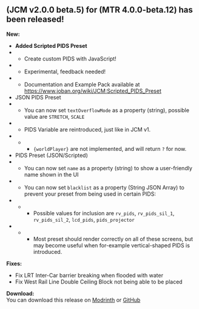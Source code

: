 ## (JCM v2.0.0 beta.5) for (MTR 4.0.0-beta.12) has been released!

**New:**
- **Added Scripted PIDS Preset**
- - Create custom PIDS with JavaScript!
- - Experimental, feedback needed!
- - Documentation and Example Pack available at https://www.joban.org/wiki/JCM:Scripted_PIDS_Preset
- JSON PIDS Preset
- - You can now set `textOverflowMode` as a property (string), possible value are `STRETCH`, `SCALE`
- - PIDS Variable are reintroduced, just like in JCM v1.
- - - `{worldPlayer}` are not implemented, and will return `?` for now.
- PIDS Preset (JSON/Scripted)
- - You can now set `name` as a property (string) to show a user-friendly name shown in the UI
- - You can now set `blacklist` as a property (String JSON Array) to prevent your preset from being used in certain PIDS:
- - - Possible values for inclusion are `rv_pids`, `rv_pids_sil_1`, `rv_pids_sil_2`, `lcd_pids`, `pids_projector`
- - - Most preset should render correctly on all of these screens, but may become useful when for-example vertical-shaped PIDS is introduced.

**Fixes:**
- Fix LRT Inter-Car barrier breaking when flooded with water
- Fix West Rail Line Double Ceiling Block not being able to be placed

**Download:**  
You can download this release on [Modrinth](https://modrinth.com/mod/jcm) or [GitHub](https://github.com/DistrictOfJoban/Joban-Client-Mod/releases)
